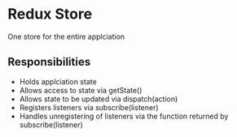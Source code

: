 # Redux Store

One store for the entire applciation
 
## Responsibilities

- Holds applciation state
- Allows access to state via getState()
- Allows state to be updated via dispatch(action)
- Registers listeners via subscribe(listener)
- Handles unregistering of listeners via the function returned by subscribe(listener)